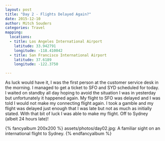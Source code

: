 ```yaml
---
layout: post
title: "Day 2 - Flights Delayed Again?"
date: 2015-12-10
author: Mitch Souders
categories: Travel
mapping:
  locations:
  - title: Los Angeles International Airport
    latitude: 33.942791
    longitude: -118.410042
  - title: San Francisco International Airport
    latitude: 37.6189
    longitude: -122.3750

---
```


As luck would have it, I was the first person at the customer service desk in the morning. I managed to get a ticket to SFO and SYD scheduled for today. I waited on standby all day hoping to avoid the situation I was in yesterday but unfortunately it happened again. My flight to SFO was delayed and I was told I would not make my connecting flight again. I took a gamble and my flight was delayed just enough that I was late but not as much as initially stated. With that bit of luck I was able to make my flight. Off to Sydney (albeit 24 hours late)!

{% fancyalbum 200x200 %}
assets/photos/day02.jpg: A familiar sight on an international flight to Sydney.
{% endfancyalbum %}
